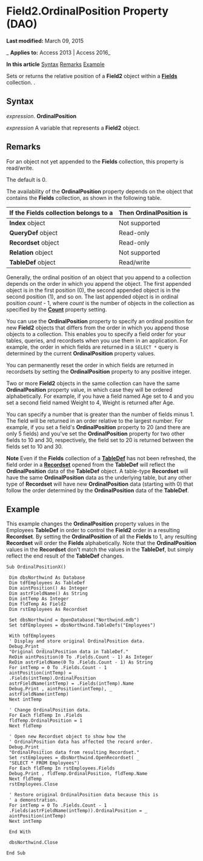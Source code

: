 
# Field2.OrdinalPosition Property (DAO)

 **Last modified:** March 09, 2015

 _ **Applies to:** Access 2013 | Access 2016_

 **In this article**
[Syntax](#sectionSection0)
[Remarks](#sectionSection1)
[Example](#sectionSection2)


Sets or returns the relative position of a  **Field2** object within a **[Fields](4be3ba07-20c1-d958-c1b8-7dd8b4731f60.md)** collection. .

## Syntax
<a name="sectionSection0"> </a>

 _expression_. **OrdinalPosition**

 _expression_ A variable that represents a **Field2** object.


## Remarks
<a name="sectionSection1"> </a>

For an object not yet appended to the  **Fields** collection, this property is read/write.

 The default is 0.

The availability of the  **OrdinalPosition** property depends on the object that contains the **Fields** collection, as shown in the following table.



|**If the Fields collection belongs to a**|**Then OrdinalPosition is**|
|:-----|:-----|
|**Index** object|Not supported|
|**QueryDef** object|Read-only|
|**Recordset** object|Read-only|
|**Relation** object|Not supported|
|**TableDef** object|Read/write|
Generally, the ordinal position of an object that you append to a collection depends on the order in which you append the object. The first appended object is in the first position (0), the second appended object is in the second position (1), and so on. The last appended object is in ordinal position  _count_ - 1, where _count_ is the number of objects in the collection as specified by the **[Count](3b0bf865-a4d5-82bb-c1a9-9957f110db4c.md)** property setting.

You can use the  **OrdinalPosition** property to specify an ordinal position for new **Field2** objects that differs from the order in which you append those objects to a collection. This enables you to specify a field order for your tables, queries, and recordsets when you use them in an application. For example, the order in which fields are returned in a `SELECT *` query is determined by the current **OrdinalPosition** property values.

You can permanently reset the order in which fields are returned in recordsets by setting the  **OrdinalPosition** property to any positive integer.

Two or more  **Field2** objects in the same collection can have the same **OrdinalPosition** property value, in which case they will be ordered alphabetically. For example, if you have a field named Age set to 4 and you set a second field named Weight to 4, Weight is returned after Age.

You can specify a number that is greater than the number of fields minus 1. The field will be returned in an order relative to the largest number. For example, if you set a field's  **OrdinalPosition** property to 20 (and there are only 5 fields) and you've set the **OrdinalPosition** property for two other fields to 10 and 30, respectively, the field set to 20 is returned between the fields set to 10 and 30.




 **Note**  Even if the  **Fields** collection of a **[TableDef](715146b6-c62a-abff-28ee-e6bbe3c08adf.md)** has not been refreshed, the field order in a **[Recordset](9774232c-e6da-175b-fc7f-ed2ab7908fa0.md)** opened from the **TableDef** will reflect the **OrdinalPosition** data of the **TableDef** object. A table-type **Recordset** will have the same **OrdinalPosition** data as the underlying table, but any other type of **Recordset** will have new **OrdinalPosition** data (starting with 0) that follow the order determined by the **OrdinalPosition** data of the **TableDef**.


## Example
<a name="sectionSection2"> </a>

This example changes the  **OrdinalPosition** property values in the Employees **TableDef** in order to control the **Field2** order in a resulting **Recordset**. By setting the **OrdinalPosition** of all the **Fields** to 1, any resulting **Recordset** will order the **Fields** alphabetically. Note that the **OrdinalPosition** values in the **Recordset** don't match the values in the **TableDef**, but simply reflect the end result of the **TableDef** changes.


```
Sub OrdinalPositionX() 
 
 Dim dbsNorthwind As Database 
 Dim tdfEmployees As TableDef 
 Dim aintPosition() As Integer 
 Dim astrFieldName() As String 
 Dim intTemp As Integer 
 Dim fldTemp As Field2 
 Dim rstEmployees As Recordset 
 
 Set dbsNorthwind = OpenDatabase("Northwind.mdb") 
 Set tdfEmployees = dbsNorthwind.TableDefs("Employees") 
 
 With tdfEmployees 
 ' Display and store original OrdinalPosition data. 
 Debug.Print _ 
 "Original OrdinalPosition data in TableDef." 
 ReDim aintPosition(0 To .Fields.Count - 1) As Integer 
 ReDim astrFieldName(0 To .Fields.Count - 1) As String 
 For intTemp = 0 To .Fields.Count - 1 
 aintPosition(intTemp) = _ 
 .Fields(intTemp).OrdinalPosition 
 astrFieldName(intTemp) = .Fields(intTemp).Name 
 Debug.Print , aintPosition(intTemp), _ 
 astrFieldName(intTemp) 
 Next intTemp 
 
 ' Change OrdinalPosition data. 
 For Each fldTemp In .Fields 
 fldTemp.OrdinalPosition = 1 
 Next fldTemp 
 
 ' Open new Recordset object to show how the 
 ' OrdinalPosition data has affected the record order. 
 Debug.Print _ 
 "OrdinalPosition data from resulting Recordset." 
 Set rstEmployees = dbsNorthwind.OpenRecordset( _ 
 "SELECT * FROM Employees") 
 For Each fldTemp In rstEmployees.Fields 
 Debug.Print , fldTemp.OrdinalPosition, fldTemp.Name 
 Next fldTemp 
 rstEmployees.Close 
 
 ' Restore original OrdinalPosition data because this is 
 ' a demonstration. 
 For intTemp = 0 To .Fields.Count - 1 
 .Fields(astrFieldName(intTemp)).OrdinalPosition = _ 
 aintPosition(intTemp) 
 Next intTemp 
 
 End With 
 
 dbsNorthwind.Close 
 
End Sub 

```

